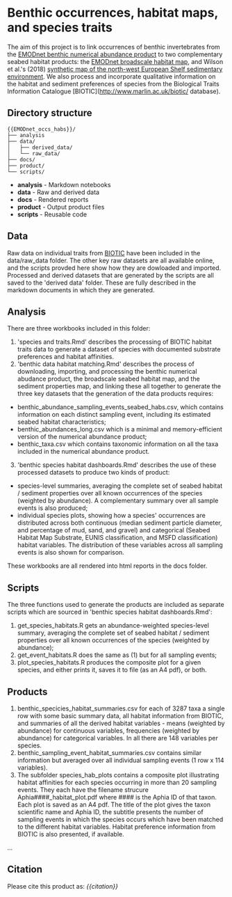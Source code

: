 # Benthic occurrences, habitat maps, and species traits

The aim of this project is to link occurrences of benthic invertebrates from the [EMODnet benthic numerical abundance product](https://mda.vliz.be/directlink.php?fid=VLIZ_00000727_60196601e2e81.EMODnet) to two complementary seabed habitat products: the [EMODnet broadscale habitat map](http://gis.ices.dk/geonetwork/srv/eng/catalog.search#/metadata/01bf1f24-fdcd-4ee7-af8b-e62cf72fe2f9), and Wilson et al.'s (2018) [synthetic map of the north-west European Shelf sedimentary environment](https://doi.org/10.5194/essd-10-109-2018). We also process and incorporate qualitative information on the habitat and sediment preferences of species from the Biological Traits Information Catalogue [BIOTIC](http://www.marlin.ac.uk/biotic/ database).


## Directory structure

```
{{EMODnet_occs_habs}}/
├── analysis
├── data/
│   ├── derived_data/
│   └── raw_data/
├── docs/
├── product/
└── scripts/
```

* **analysis** - Markdown notebooks
* **data** - Raw and derived data
* **docs** - Rendered reports
* **product** - Output product files
* **scripts** - Reusable code

## Data

Raw data on individual traits from [BIOTIC](http://www.marlin.ac.uk/biotic/) have been included in the data/raw_data folder. The other key raw datasets are all available online, and the scripts provded here show how they are dowloaded and imported. Processed and derived datasets that are generated by the scripts are all saved to the 'derived data' folder. These are fully described in the markdown documents in which they are generated.

## Analysis

There are three workbooks included in this folder:
1. 'species and traits.Rmd' describes the processing of BIOTIC habitat traits data to generate a dataset of species with documented substrate preferences and habitat affinities.
2. 'benthic data habitat matching.Rmd' describes the process of downloading, importing, and processing the benthic numerical abudance product, the broadscale seabed habitat map, and the sediment properties map, and linking these all together to generate the three key datasets that the generation of the data products requires:
 + benthic_abundance_sampling_events_seabed_habs.csv, which contains information on each distinct sampling event, including its estimated seabed habitat characteristics;
 + benthic_abundances_long.csv which is a minimal and memory-efficient version of the numerical abundance product;
 + benthic_taxa.csv which contains taxonomic information on all the taxa included in the numerical abundance product.
3. 'benthic species habitat dashboards.Rmd' describes the use of these processed datasets to produce two kinds of product:
 + species-level summaries, averaging the complete set of seabed habitat / sediment properties over all known occurrences of the species (weighted by abundance). A complementary summary over all sample events is also produced;
 + individual species plots, showing how a species' occurrences are distributed across both continuous (median sediment particle diameter, and percentage of mud, sand, and gravel) and categorical (Seabed Habitat Map Substrate, EUNIS classification, and MSFD classification) habitat variables. The distribution of these variables across all sampling events is also shown for comparison.

These workbooks are all rendered into html reports in the docs folder.

## Scripts
The three functions used to generate the products are included as separate scripts which are sourced in 'benthic species habitat dashboards.Rmd':
1. get_species_habitats.R gets an abundance-weighted species-level summary, averaging the complete set of seabed habitat / sediment properties over all known occurrences of the species (weighted by abundance);
2. get_event_habitats.R does the same as (1) but for all sampling events;
3. plot_species_habitats.R produces the composite plot for a given species, and either prints it, saves it to file (as an A4 pdf), or both.

## Products

1. benthic_specicies_habitat_summaries.csv for each of 3287 taxa a single row with some basic summary data, all habitat information from BIOTIC, and summaries of all the derived habitat variables - means (weighted by abundance) for continuous variables, frequencies (weighted by abundance) for categorical variables. In all there are 148 variables per species.
2. benthic_sampling_event_habitat_summaries.csv contains similar information but averaged over all individual sampling events (1 row x 114 variables).
3. The subfolder species_hab_plots contains a composite plot illustrating habitat affinities for each species occurring in more than 20 sampling events. They each have the filename strucure Aphia####_habitat_plot.pdf where #### is the Aphia ID of that taxon. Each plot is saved as an A4 pdf. The title of the plot gives the taxon scientific name and Aphia ID, the subtitle presents the number of sampling events in which the species occurs which have been matched to the different habitat variables. Habitat preference information from BIOTIC is also presented, if available.

...

## Citation

Please cite this product as:
*{{citation}}*